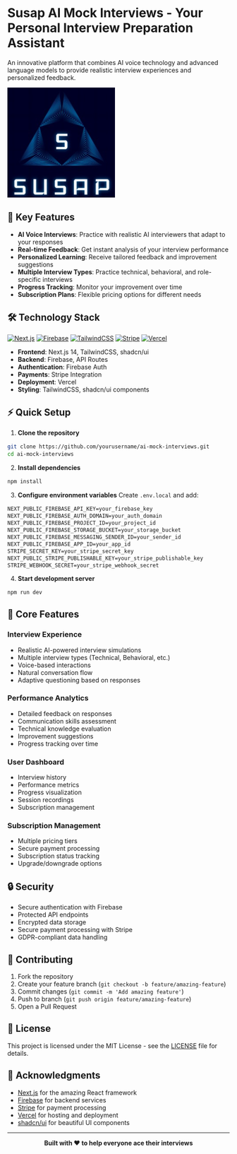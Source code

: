 # Susap AI Mock Interviews - Your Personal Interview Preparation Assistant

An innovative platform that combines AI voice technology and advanced language models to provide realistic interview experiences and personalized feedback.

![AI Mock Interviews Banner](https://github.com/P47Parzival/Susap/blob/main/public/WhatsApp%20Image%202025-04-12%20at%2015.08.17_15622805.jpg?raw=true)

## 🚀 Key Features

- **AI Voice Interviews**: Practice with realistic AI interviewers that adapt to your responses
- **Real-time Feedback**: Get instant analysis of your interview performance
- **Personalized Learning**: Receive tailored feedback and improvement suggestions
- **Multiple Interview Types**: Practice technical, behavioral, and role-specific interviews
- **Progress Tracking**: Monitor your improvement over time
- **Subscription Plans**: Flexible pricing options for different needs

## 🛠️ Technology Stack

[![Next.js](https://img.shields.io/badge/-Next.JS-black?style=for-the-badge&logoColor=white&logo=nextdotjs&color=000000)](https://nextjs.org/)
[![Firebase](https://img.shields.io/badge/-Firebase-black?style=for-the-badge&logoColor=white&logo=firebase&color=DD2C00)](https://firebase.google.com/)
[![TailwindCSS](https://img.shields.io/badge/-Tailwind_CSS-black?style=for-the-badge&logoColor=white&logo=tailwindcss&color=06B6D4)](https://tailwindcss.com/)
[![Stripe](https://img.shields.io/badge/-Stripe-black?style=for-the-badge&logoColor=white&logo=stripe&color=008CDD)](https://stripe.com/)
[![Vercel](https://img.shields.io/badge/-Vercel-black?style=for-the-badge&logoColor=white&logo=vercel&color=000000)](https://vercel.com/)

- **Frontend**: Next.js 14, TailwindCSS, shadcn/ui
- **Backend**: Firebase, API Routes
- **Authentication**: Firebase Auth
- **Payments**: Stripe Integration
- **Deployment**: Vercel
- **Styling**: TailwindCSS, shadcn/ui components

## ⚡ Quick Setup

1. **Clone the repository**
```bash
git clone https://github.com/yourusername/ai-mock-interviews.git
cd ai-mock-interviews
```

2. **Install dependencies**
```bash
npm install
```

3. **Configure environment variables**
   Create `.env.local` and add:
```env
NEXT_PUBLIC_FIREBASE_API_KEY=your_firebase_key
NEXT_PUBLIC_FIREBASE_AUTH_DOMAIN=your_auth_domain
NEXT_PUBLIC_FIREBASE_PROJECT_ID=your_project_id
NEXT_PUBLIC_FIREBASE_STORAGE_BUCKET=your_storage_bucket
NEXT_PUBLIC_FIREBASE_MESSAGING_SENDER_ID=your_sender_id
NEXT_PUBLIC_FIREBASE_APP_ID=your_app_id
STRIPE_SECRET_KEY=your_stripe_secret_key
NEXT_PUBLIC_STRIPE_PUBLISHABLE_KEY=your_stripe_publishable_key
STRIPE_WEBHOOK_SECRET=your_stripe_webhook_secret
```

4. **Start development server**
```bash
npm run dev
```

## 🎯 Core Features

### Interview Experience
- Realistic AI-powered interview simulations
- Multiple interview types (Technical, Behavioral, etc.)
- Voice-based interactions
- Natural conversation flow
- Adaptive questioning based on responses

### Performance Analytics
- Detailed feedback on responses
- Communication skills assessment
- Technical knowledge evaluation
- Improvement suggestions
- Progress tracking over time

### User Dashboard
- Interview history
- Performance metrics
- Progress visualization
- Session recordings
- Subscription management

### Subscription Management
- Multiple pricing tiers
- Secure payment processing
- Subscription status tracking
- Upgrade/downgrade options

## 🔒 Security

- Secure authentication with Firebase
- Protected API endpoints
- Encrypted data storage
- Secure payment processing with Stripe
- GDPR-compliant data handling

## 🤝 Contributing

1. Fork the repository
2. Create your feature branch (`git checkout -b feature/amazing-feature`)
3. Commit changes (`git commit -m 'Add amazing feature'`)
4. Push to branch (`git push origin feature/amazing-feature`)
5. Open a Pull Request

## 📄 License

This project is licensed under the MIT License - see the [LICENSE](LICENSE) file for details.

## 🙏 Acknowledgments

- [Next.js](https://nextjs.org/) for the amazing React framework
- [Firebase](https://firebase.google.com) for backend services
- [Stripe](https://stripe.com) for payment processing
- [Vercel](https://vercel.com) for hosting and deployment
- [shadcn/ui](https://ui.shadcn.com) for beautiful UI components

---

<div align="center">
  <strong>Built with ❤️ to help everyone ace their interviews</strong>
</div>

